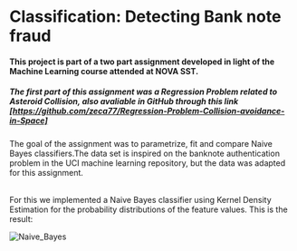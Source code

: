 # Classification: Detecting Bank note fraud
#### This project is part of a two part assignment developed in light of the Machine Learning course attended at NOVA SST.
##### The first part of this assignment was a Regression Problem related to Asteroid Collision, also avaliable in GitHub through this link [https://github.com/zeca77/Regression-Problem-Collision-avoidance-in-Space]

The goal of the assignment was to parametrize, fit and compare Naive Bayes classifiers.The data
set is inspired on the banknote authentication problem in the UCI machine learning repository,
but the data was adapted for this assignment.

<br /> For this we implemented a Naive Bayes classifier using Kernel Density Estimation for the
probability distributions of the feature values. This is the result:
<br />


![Naive_Bayes](https://user-images.githubusercontent.com/45294533/220663649-a7ea5820-d725-4500-a0e5-51682ef5e1ae.png)
